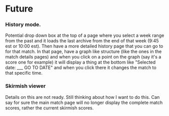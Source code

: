 # Future

### History mode. 
Potential drop down box at the top of a page where you select a week range from the past and it loads the last archive from the end of that week (9:45 est or 10:00 est). Then have a more detailed history page that you can go to for that match. In that page, have a graph like structure (like the ones in the match details pages) and when you click on a point on the graph (say it's a score one for example) it will display a thing at the bottom like "Selected date: ___ GO TO DATE" and when you click there it changes the match to that specific time.

### Skirmish viewer
Details on this are not ready. Still thinking about how I want to do this. Can say for sure the main match page will no longer display the complete match scores, rather the current skirmish scores.
